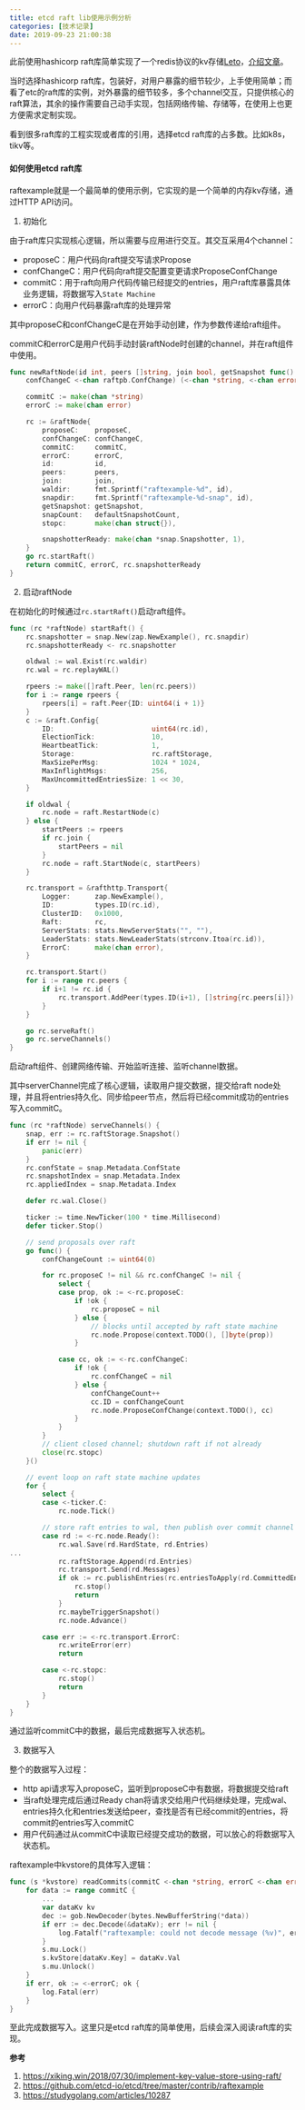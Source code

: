 ```yaml
---
title: etcd raft lib使用示例分析
categories: [技术记录]
date: 2019-09-23 21:00:38
---
```



此前使用hashicorp raft库简单实现了一个redis协议的kv存储[Leto](https://github.com/yongman/leto)，[介绍文章](https://xiking.win/2018/07/30/implement-key-value-store-using-raft/)。

当时选择hashicorp raft库，包装好，对用户暴露的细节较少，上手使用简单；而看了etc的raft库的实例，对外暴露的细节较多，多个channel交互，只提供核心的raft算法，其余的操作需要自己动手实现，包括网络传输、存储等，在使用上也更方便需求定制实现。

看到很多raft库的工程实现或者库的引用，选择etcd raft库的占多数。比如k8s，tikv等。

#### 如何使用etcd raft库

raftexample就是一个最简单的使用示例，它实现的是一个简单的内存kv存储，通过HTTP API访问。

1. 初始化

由于raft库只实现核心逻辑，所以需要与应用进行交互。其交互采用4个channel：

- proposeC：用户代码向raft提交写请求Propose
- confChangeC：用户代码向raft提交配置变更请求ProposeConfChange
- commitC：用于raft向用户代码传输已经提交的entries，用户raft库暴露具体业务逻辑，将数据写入`State Machine`
- errorC：向用户代码暴露raft库的处理异常

其中proposeC和confChangeC是在开始手动创建，作为参数传递给raft组件。

commitC和errorC是用户代码手动封装raftNode时创建的channel，并在raft组件中使用。

```go
func newRaftNode(id int, peers []string, join bool, getSnapshot func() ([]byte, error), proposeC <-chan string,
	confChangeC <-chan raftpb.ConfChange) (<-chan *string, <-chan error, <-chan *snap.Snapshotter) {

	commitC := make(chan *string)
	errorC := make(chan error)

	rc := &raftNode{
		proposeC:    proposeC,
		confChangeC: confChangeC,
		commitC:     commitC,
		errorC:      errorC,
		id:          id,
		peers:       peers,
		join:        join,
		waldir:      fmt.Sprintf("raftexample-%d", id),
		snapdir:     fmt.Sprintf("raftexample-%d-snap", id),
		getSnapshot: getSnapshot,
		snapCount:   defaultSnapshotCount,
		stopc:       make(chan struct{}),

		snapshotterReady: make(chan *snap.Snapshotter, 1),
	}
	go rc.startRaft()
	return commitC, errorC, rc.snapshotterReady
}
```

2. 启动raftNode

在初始化的时候通过`rc.startRaft()`启动raft组件。

```go
func (rc *raftNode) startRaft() {
	rc.snapshotter = snap.New(zap.NewExample(), rc.snapdir)
	rc.snapshotterReady <- rc.snapshotter

	oldwal := wal.Exist(rc.waldir)
	rc.wal = rc.replayWAL()

	rpeers := make([]raft.Peer, len(rc.peers))
	for i := range rpeers {
		rpeers[i] = raft.Peer{ID: uint64(i + 1)}
	}
	c := &raft.Config{
		ID:                        uint64(rc.id),
		ElectionTick:              10,
		HeartbeatTick:             1,
		Storage:                   rc.raftStorage,
		MaxSizePerMsg:             1024 * 1024,
		MaxInflightMsgs:           256,
		MaxUncommittedEntriesSize: 1 << 30,
	}

	if oldwal {
		rc.node = raft.RestartNode(c)
	} else {
		startPeers := rpeers
		if rc.join {
			startPeers = nil
		}
		rc.node = raft.StartNode(c, startPeers)
	}

	rc.transport = &rafthttp.Transport{
		Logger:      zap.NewExample(),
		ID:          types.ID(rc.id),
		ClusterID:   0x1000,
		Raft:        rc,
		ServerStats: stats.NewServerStats("", ""),
		LeaderStats: stats.NewLeaderStats(strconv.Itoa(rc.id)),
		ErrorC:      make(chan error),
	}

	rc.transport.Start()
	for i := range rc.peers {
		if i+1 != rc.id {
			rc.transport.AddPeer(types.ID(i+1), []string{rc.peers[i]})
		}
	}

	go rc.serveRaft()
	go rc.serveChannels()
}
```

启动raft组件、创建网络传输、开始监听连接、监听channel数据。

其中serverChannel完成了核心逻辑，读取用户提交数据，提交给raft node处理，并且将entries持久化、同步给peer节点，然后将已经commit成功的entries写入commitC。

```go
func (rc *raftNode) serveChannels() {
	snap, err := rc.raftStorage.Snapshot()
	if err != nil {
		panic(err)
	}
	rc.confState = snap.Metadata.ConfState
	rc.snapshotIndex = snap.Metadata.Index
	rc.appliedIndex = snap.Metadata.Index

	defer rc.wal.Close()

	ticker := time.NewTicker(100 * time.Millisecond)
	defer ticker.Stop()

	// send proposals over raft
	go func() {
		confChangeCount := uint64(0)

		for rc.proposeC != nil && rc.confChangeC != nil {
			select {
			case prop, ok := <-rc.proposeC:
				if !ok {
					rc.proposeC = nil
				} else {
					// blocks until accepted by raft state machine
					rc.node.Propose(context.TODO(), []byte(prop))
				}

			case cc, ok := <-rc.confChangeC:
				if !ok {
					rc.confChangeC = nil
				} else {
					confChangeCount++
					cc.ID = confChangeCount
					rc.node.ProposeConfChange(context.TODO(), cc)
				}
			}
		}
		// client closed channel; shutdown raft if not already
		close(rc.stopc)
	}()

	// event loop on raft state machine updates
	for {
		select {
		case <-ticker.C:
			rc.node.Tick()

		// store raft entries to wal, then publish over commit channel
		case rd := <-rc.node.Ready():
			rc.wal.Save(rd.HardState, rd.Entries)
...
			rc.raftStorage.Append(rd.Entries)
			rc.transport.Send(rd.Messages)
			if ok := rc.publishEntries(rc.entriesToApply(rd.CommittedEntries)); !ok {
				rc.stop()
				return
			}
			rc.maybeTriggerSnapshot()
			rc.node.Advance()

		case err := <-rc.transport.ErrorC:
			rc.writeError(err)
			return

		case <-rc.stopc:
			rc.stop()
			return
		}
	}
}
```

通过监听commitC中的数据，最后完成数据写入状态机。

3. 数据写入

整个的数据写入过程：

- http api请求写入proposeC，监听到proposeC中有数据，将数据提交给raft
- 当raft处理完成后通过Ready chan将请求交给用户代码继续处理，完成wal、entries持久化和entries发送给peer，查找是否有已经commit的entries，将commit的entries写入commitC
- 用户代码通过从commitC中读取已经提交成功的数据，可以放心的将数据写入状态机。

raftexample中kvstore的具体写入逻辑：

```go
func (s *kvstore) readCommits(commitC <-chan *string, errorC <-chan error) {
	for data := range commitC {
		...
		var dataKv kv
		dec := gob.NewDecoder(bytes.NewBufferString(*data))
		if err := dec.Decode(&dataKv); err != nil {
			log.Fatalf("raftexample: could not decode message (%v)", err)
		}
		s.mu.Lock()
		s.kvStore[dataKv.Key] = dataKv.Val
		s.mu.Unlock()
	}
	if err, ok := <-errorC; ok {
		log.Fatal(err)
	}
}
```

至此完成数据写入。这里只是etcd raft库的简单使用，后续会深入阅读raft库的实现。



**参考**

1. https://xiking.win/2018/07/30/implement-key-value-store-using-raft/
2. https://github.com/etcd-io/etcd/tree/master/contrib/raftexample
3. https://studygolang.com/articles/10287